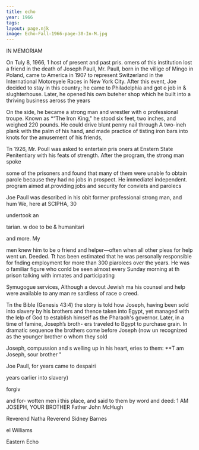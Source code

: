 ```yaml
---
title: echo
year: 1966
tags:
layout: page.njk
image: Echo-Fall-1966-page-30-In-M.jpg
---
```

IN MEMORIAM

On Tuly 8, 1966, 1 host of present and past pris.
omers of this institution lost a friend in the death of
Joseph Paull, Mr. Paull, born in the villige of Mingo
in Poland, came to America in 1907 to represent
Switzerland in the International Motoreyele Races in
New York City. After this event, Joe decided to stay
in this country; he came to Philadelphia and got o
job in & slughterhouse. Later, he opened his own
buteher shop which he built into a thriving business
aeross the years

On the side, he became a strong man and wrestler
with o professional troupe. Known as *“The Iron
King," he stood six feet, two inches, and weighed 220
pounds. He could drive  blunt penny nail through
A two-ineh plank with the palm of his hand, and made
 practice of tisting iron bars into knots for the
amusement of his friends,

Tn 1926, Mr. Poull was asked to entertain pris
oners at Enstern State Penitentiary with his feats of
strength. After the program, the strong man spoke

some of the prisoners and found that many of
them were unable fo obtain parole because they had
no jobs in prospect. He immediatel
independent. program aimed at.providing jobs and
security for conviets and parolecs

Joe Paull was described in his obit
former professional strong man, and hum
We, here at SCIPHA,
30

undertook an

tarian.
w doe to be & humanitari

and more. My

men knew him to be o friend and
helper—often when all other pleas for help went un.
Deeded. Tt has been estimated that he was personally
responsible for fnding employment for more than 300
piarolees over the years. He was o familiar figure who
conld be seen almost every Sunday morning at th
prison talking with inmates and participating

Symugogue services, Although a devout Jewish ma
his counsel and help were available to any man re
sardless of race o creed.

Tn the Bible (Genesis 43:4) the story is told how
Joseph, having been sold into slavery by his brothers
and thence taken into Egypt, yet managed with the
lelp of God to establish himself as the Pharaoh's
governor. Later, in a time of famine, Joseph’s broth-
ers traveled to Bgypt to purchase grain. In dramatic
sequence the brothers come before Joseph (now un
recognized as the younger brother o whom they sold

Joseph, compussion and
s welling up in his heart, eries to them: **T
am Joseph, sour brother "

Joe Paull, for years came to despairi

years carlier into slavery)

forgiv

and for-
wotten men i this place, and said to them by word
and deed: 1 AM JOSEPH, YOUR BROTHER
Father John McHugh

Reverend Natha
Reverend Sidney Barnes

el Williams

Eastern Echo


